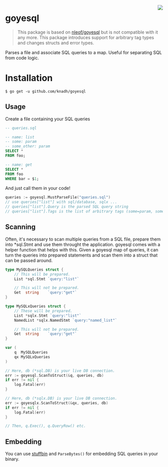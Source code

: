 <a href="https://zerodha.tech"><img src="https://zerodha.tech/static/images/github-badge.svg" align="right" /></a>

# goyesql

> This package is based on [nleof/goyesql](https://github.com/nleof/goyesql) but is not compatible with it any more. This package introduces support for arbitrary tag types and changes structs and error types.

Parses a file and associate SQL queries to a map. Useful for separating SQL from code logic.

# Installation

```
$ go get -u github.com/knadh/goyesql
```

## Usage

Create a file containing your SQL queries

```sql
-- queries.sql

-- name: list
-- some: param
-- some_other: param
SELECT *
FROM foo;

-- name: get
SELECT *
FROM foo
WHERE bar = $1;
```

And just call them in your code!

```go
queries := goyesql.MustParseFile("queries.sql")
// use queries["list"] with sql/database, sqlx ...
// queries["list"].Query is the parsed SQL query string
// queries["list"].Tags is the list of arbitrary tags (some=param, some_other=param)
```

## Scanning

Often, it's necessary to scan multiple queries from a SQL file, prepare them into \*sql.Stmt and use them throught the application. goyesql comes with a helper function that helps with this. Given a goyesql map of queries, it can turn the queries into prepared statements and scan them into a struct that can be passed around.

```go
type MySQLQueries struct {
	// This will be prepared.
	List *sql.Stmt `query:"list"`

	// This will not be prepared.
	Get  string    `query:"get"`
}

type MySQLxQueries struct {
	// These will be prepared.
	List *sqlx.Stmt `query:"list"`
	NamedList *sqlx.NamedStmt `query:"named_list"`

	// This will not be prepared.
	Get  string    `query:"get"`
}

var (
	q  MySQLQueries
	qx MySQLxQueries
)

// Here, db (*sql.DB) is your live DB connection.
err := goyesql.ScanToStruct(&q, queries, db)
if err != nil {
	log.Fatal(err)
}

// Here, db (*sqlx.DB) is your live DB connection.
err := goyesqlx.ScanToStruct(&qx, queries, db)
if err != nil {
	log.Fatal(err)
}

// Then, q.Exec(), q.QueryRow() etc.

```

## Embedding

You can use [stuffbin](https://github.com/knadh/stuffbin) and `ParseBytes()` for embedding SQL queries in your binary.
